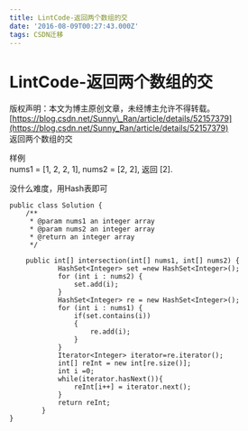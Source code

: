 ```yaml
---
title: LintCode-返回两个数组的交
date: '2016-08-09T00:27:43.000Z'
tags: CSDN迁移
---
```


# LintCode-返回两个数组的交

版权声明：本文为博主原创文章，未经博主允许不得转载。 [https://blog.csdn.net/Sunny\_Ran/article/details/52157379](https://blog.csdn.net/Sunny_Ran/article/details/52157379)  
返回两个数组的交

样例  
nums1 = \[1, 2, 2, 1\], nums2 = \[2, 2\], 返回 \[2\].

没什么难度，用Hash表即可

```text
public class Solution {
    /**
     * @param nums1 an integer array
     * @param nums2 an integer array
     * @return an integer array
     */

    public int[] intersection(int[] nums1, int[] nums2) {
            HashSet<Integer> set =new HashSet<Integer>();
            for (int i : nums2) {
                set.add(i);
            }
            HashSet<Integer> re = new HashSet<Integer>();
            for (int i : nums1) {   
                if(set.contains(i))
                {
                    re.add(i);
                }
            }
            Iterator<Integer> iterator=re.iterator();
            int[] reInt = new int[re.size()];
            int i =0;
            while(iterator.hasNext()){
                reInt[i++] = iterator.next();
            }
            return reInt;
        }
}
```

